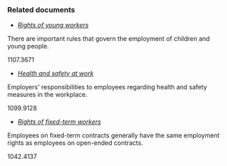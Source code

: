 ###  Related documents

  * [ _Rights of young workers_ ](/en/employment/starting-work-and-changing-job/young-people-at-work/rights-of-young-workers/)

There are important rules that govern the employment of children and young
people.

1107.3671

  * [ _Health and safety at work_ ](/en/employment/employment-rights-and-conditions/health-and-safety/health-safety-work/)

Employers' responsibilities to employees regarding health and safety measures
in the workplace.

1099.9128

  * [ _Rights of fixed-term workers_ ](/en/employment/employment-rights-and-conditions/contracts-of-employment/rights-of-fixed-term-workers/)

Employees on fixed-term contracts generally have the same employment rights as
employees on open-ended contracts.

1042.4137
